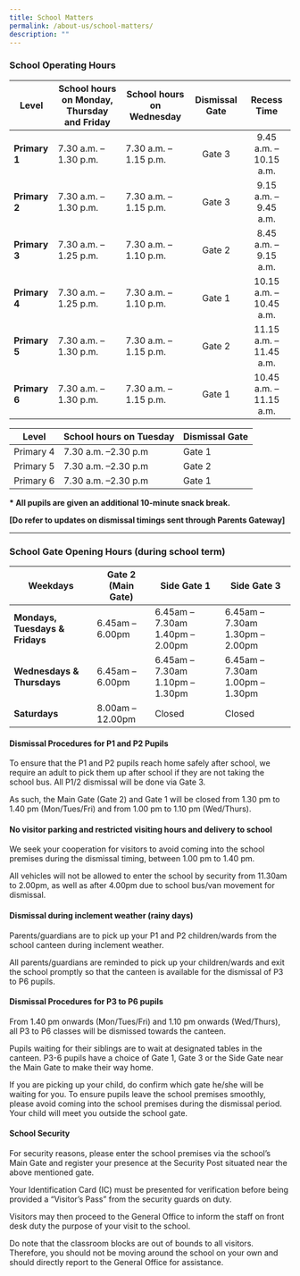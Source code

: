 ```yaml
---
title: School Matters
permalink: /about-us/school-matters/
description: ""
---
```

### School Operating Hours
<table>
<thead>
<tr>
<th style="text-align: center;">Level</th>
<th style="text-align: center;">School hours on Monday, Thursday and Friday</th>
<th style="text-align: center;">School hours on Wednesday</th>
<th style="text-align: center;">Dismissal Gate</th>
<th style="text-align: center;">Recess Time</th>
</tr>
</thead>
<tbody>
<tr>
<td><strong>Primary 1</strong></td>
<td>7.30 a.m. &ndash; 1.30 p.m.</td>
<td>7.30 a.m. &ndash; 1.15 p.m.</td>
<td style="text-align: center;">Gate 3</td>
<td style="text-align: center;">9.45 a.m. &ndash; 10.15 a.m.</td>
</tr>
<tr>
<td><strong>Primary 2</strong></td>
<td>7.30 a.m. &ndash; 1.30 p.m.</td>
<td>7.30 a.m. &ndash; 1.15 p.m.</td>
<td style="text-align: center;">Gate 3</td>
<td style="text-align: center;">9.15 a.m. &ndash; 9.45 a.m.</td>
</tr>
<tr>
<td><strong>Primary 3</strong></td>
<td>7.30 a.m. &ndash; 1.25 p.m.</td>
<td>7.30 a.m. &ndash; 1.10 p.m.</td>
<td style="text-align: center;">Gate 2</td>
<td style="text-align: center;">8.45 a.m. &ndash; 9.15 a.m.</td>
</tr>
<tr>
<td><strong>Primary 4</strong></td>
<td>7.30 a.m. &ndash; 1.25 p.m.</td>
<td>7.30 a.m. &ndash; 1.10 p.m.</td>
<td style="text-align: center;">Gate 1</td>
<td style="text-align: center;">10.15 a.m. &ndash; 10.45 a.m.</td>
</tr>
<tr>
<td><strong>Primary 5</strong></td>
<td>7.30 a.m. &ndash; 1.30 p.m.</td>
<td>7.30 a.m. &ndash; 1.15 p.m.</td>
<td style="text-align: center;">Gate 2</td>
<td style="text-align: center;">11.15 a.m. &ndash; 11.45 a.m.</td>
</tr>
<tr>
<td><strong>Primary 6</strong></td>
<td>7.30 a.m. &ndash; 1.30 p.m.</td>
<td>7.30 a.m. &ndash; 1.15 p.m.</td>
<td style="text-align: center;">Gate 1</td>
<td style="text-align: center;">10.45 a.m. &ndash; 11.15 a.m.</td>
</tr>
</tbody>
</table>



| Level |School hours on Tuesday | Dismissal Gate |
| -------- | -------- | -------- |
| Primary 4     |7.30 a.m. –2.30 p.m     |Gate 1    |
| Primary 5     | 7.30 a.m. –2.30 p.m      | Gate 2     |
| Primary 6     | 7.30 a.m. –2.30 p.m     | Gate 1    |


<p><strong>* All pupils are given an additional 10-minute snack break.</strong></p>

<p><strong>[Do refer to updates on dismissal timings sent through Parents Gateway]</strong></p>
<hr>

### School Gate Opening Hours (during school term)

<table>
<thead>
<tr>
<th style="text-align: center;">Weekdays</th>
<th style="text-align: center;">Gate 2 (Main Gate)</th>
<th style="text-align: center;">Side Gate 1</th>
<th style="text-align: center;">Side Gate 3</th>
</tr>
</thead>
<tbody>
<tr>
<td><strong>Mondays, Tuesdays &amp; Fridays</strong></td>
<td>6.45am &ndash; 6.00pm</td>
<td>6.45am &ndash; 7.30am 1.40pm &ndash; 2.00pm</td>
<td>6.45am &ndash; 7.30am 1.30pm &ndash; 2.00pm</td>
</tr>
<tr>
<td><strong>Wednesdays &amp; Thursdays</strong></td>
<td>6.45am &ndash; 6.00pm</td>
<td>6.45am &ndash; 7.30am 1.10pm &ndash; 1.30pm</td>
<td>6.45am &ndash; 7.30am 1.00pm &ndash; 1.30pm</td>
</tr>
<tr>
<td><strong>Saturdays</strong></td>
<td>8.00am &ndash; 12.00pm</td>
<td>Closed</td>
<td>Closed</td>
</tr>
</tbody>
</table>

#### Dismissal Procedures for P1 and P2 Pupils

To ensure that the P1 and P2 pupils reach home safely after school, we require an adult to pick them up after school if they are not taking the school bus. All P1/2 dismissal will be done via Gate 3. 

As such, the Main Gate (Gate 2) and Gate 1 will be closed from 1.30 pm to 1.40 pm (Mon/Tues/Fri) and from 1.00 pm to 1.10 pm (Wed/Thurs). 

#### No visitor parking and restricted visiting hours and delivery to school

We seek your cooperation for visitors to avoid coming into the school premises during the dismissal timing, between 1.00 pm to 1.40 pm.

All vehicles will not be allowed to enter the school by security from 11.30am to 2.00pm, as well as after 4.00pm due to school bus/van movement for dismissal.

#### Dismissal during inclement weather (rainy days)

Parents/guardians are to pick up your P1 and P2 children/wards from the school canteen during inclement weather.

All parents/guardians are reminded to pick up your children/wards and exit the school promptly so that the canteen is available for the dismissal of P3 to P6 pupils.

#### Dismissal Procedures for P3 to P6 pupils

From 1.40 pm onwards (Mon/Tues/Fri) and 1.10 pm onwards (Wed/Thurs), all P3 to P6 classes will be dismissed towards the canteen. 

Pupils waiting for their siblings are to wait at designated tables in the canteen. P3-6 pupils have a choice of Gate 1, Gate 3 or the Side Gate near the Main Gate to make their way home.

If you are picking up your child, do confirm which gate he/she will be waiting for you. To ensure pupils leave the school premises smoothly, please avoid coming into the school premises during the dismissal period. Your child will meet you outside the school gate.


#### School Security

For security reasons, please enter the school premises via the school’s Main Gate and register your presence at the Security Post situated near the above mentioned gate. 

Your Identification Card (IC) must be presented for verification before being provided a “Visitor’s Pass” from the security guards on duty.

Visitors may then proceed to the General Office to inform the staff on front desk duty the purpose of your visit to the school. 

Do note that the classroom blocks are out of bounds to all visitors. Therefore, you should not be moving around the school on your own and should directly report to the General Office for assistance.